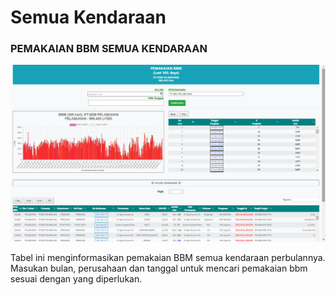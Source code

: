 # Semua Kendaraan

### PEMAKAIAN BBM SEMUA KENDARAAN

![](<../../.gitbook/assets/Screenshot (14).png>)

Tabel ini menginformasikan pemakaian BBM semua kendaraan perbulannya. Masukan bulan, perusahaan dan tanggal untuk mencari pemakaian bbm sesuai dengan yang diperlukan.
